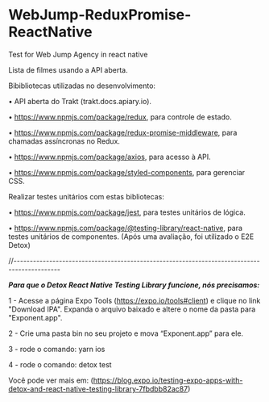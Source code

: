 # WebJump-ReduxPromise-ReactNative
Test for Web Jump Agency in react native


Lista de filmes usando a API aberta.

Bibibliotecas utilizadas no desenvolvimento:

• API aberta do Trakt (trakt.docs.apiary.io).

• https://www.npmjs.com/package/redux, para controle de estado.

• https://www.npmjs.com/package/redux-promise-middleware, para chamadas assíncronas no Redux.

• https://www.npmjs.com/package/axios, para acesso à API.

• https://www.npmjs.com/package/styled-components, para gerenciar CSS.


Realizar testes unitários com estas bibliotecas:


• https://www.npmjs.com/package/jest, para testes unitários de lógica.

• https://www.npmjs.com/package/@testing-library/react-native, para testes unitários de componentes.
(Após uma avaliação, foi utilizado o E2E Detox)

//--------------------------------------------------------------------------------------------

***Para que o Detox React Native Testing Library funcione, nós precisamos:***


1 - Acesse a página Expo Tools (https://expo.io/tools#client) e clique no link "Download IPA". Expanda o arquivo baixado e altere o nome da pasta para "Exponent.app".

2 - Crie uma pasta bin no seu projeto e mova “Exponent.app” para ele.

3 - rode o comando: yarn ios

4 - rode o comando: detox test

Você pode ver mais em: (https://blog.expo.io/testing-expo-apps-with-detox-and-react-native-testing-library-7fbdbb82ac87)






